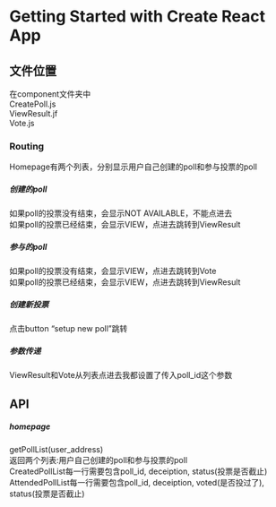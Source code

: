 # Getting Started with Create React App


## 文件位置

在component文件夹中  
CreatePoll.js  
ViewResult.jf  
Vote.js  

### Routing
Homepage有两个列表，分别显示用户自己创建的poll和参与投票的poll  
##### 创建的poll
如果poll的投票没有结束，会显示NOT AVAILABLE，不能点进去  
如果poll的投票已经结束，会显示VIEW，点进去跳转到ViewResult  
##### 参与的poll
如果poll的投票没有结束，会显示VIEW，点进去跳转到Vote  
如果poll的投票已经结束，会显示VIEW，点进去跳转到ViewResult  
##### 创建新投票
点击button “setup new poll”跳转  
##### 参数传递
ViewResult和Vote从列表点进去我都设置了传入poll_id这个参数  


## API
##### homepage
getPollList(user_address)  
返回两个列表:用户自己创建的poll和参与投票的poll  
CreatedPollList每一行需要包含poll_id, deceiption, status(投票是否截止)  
AttendedPollList每一行需要包含poll_id, deceiption, voted(是否投过了), status(投票是否截止)  


